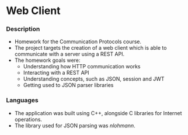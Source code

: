 # Web Client

### Description

* Homework for the Communication Protocols course.
* The project targets the creation of a web client which is able to communicate with a server using a REST API.
* The homework goals were:
    * Understanding how HTTP communication works
    * Interacting with a REST API
    * Understanding concepts, such as JSON, session and JWT
    * Getting used to JSON parser libraries

### Languages

* The application was built using C++, alongside C libraries for Internet operations.
* The library used for JSON parsing was *nlohmann*.